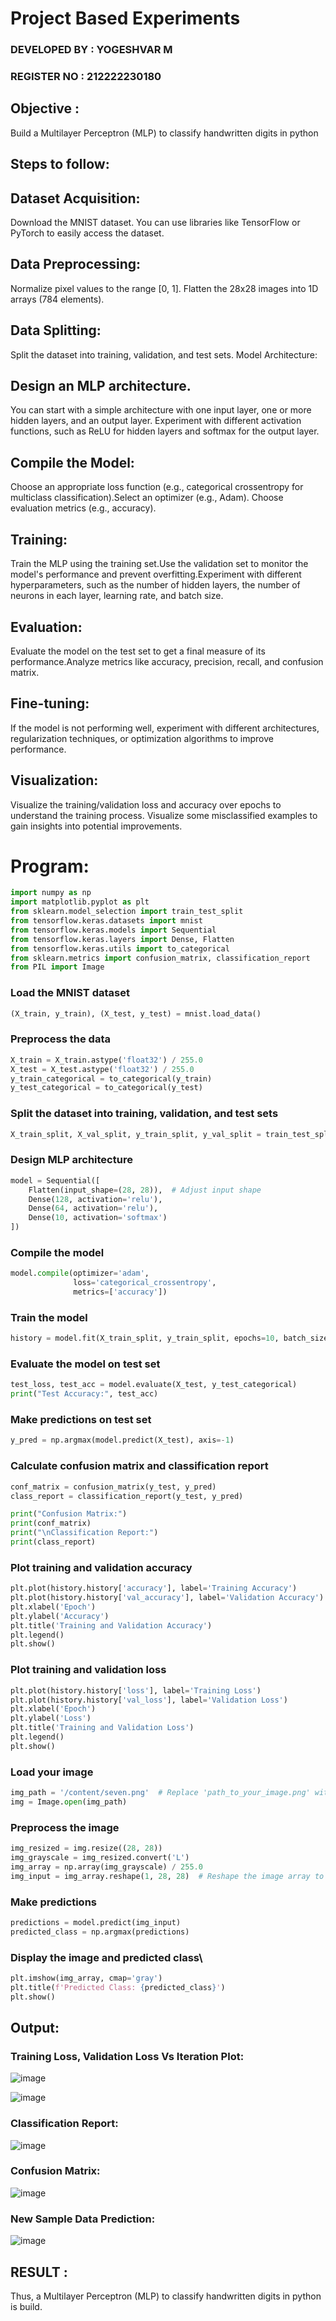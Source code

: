 # Project Based Experiments

### DEVELOPED BY : YOGESHVAR M
### REGISTER NO : 212222230180

## Objective :
 Build a Multilayer Perceptron (MLP) to classify handwritten digits in python
 
## Steps to follow:
## Dataset Acquisition:
Download the MNIST dataset. You can use libraries like TensorFlow or PyTorch to easily access the dataset.
## Data Preprocessing:
Normalize pixel values to the range [0, 1].
Flatten the 28x28 images into 1D arrays (784 elements).
## Data Splitting:

Split the dataset into training, validation, and test sets.
Model Architecture:
## Design an MLP architecture. 
You can start with a simple architecture with one input layer, one or more hidden layers, and an output layer.
Experiment with different activation functions, such as ReLU for hidden layers and softmax for the output layer.
## Compile the Model:
Choose an appropriate loss function (e.g., categorical crossentropy for multiclass classification).Select an optimizer (e.g., Adam).
Choose evaluation metrics (e.g., accuracy).
## Training:
Train the MLP using the training set.Use the validation set to monitor the model's performance and prevent overfitting.Experiment with different hyperparameters, such as the number of hidden layers, the number of neurons in each layer, learning rate, and batch size.
## Evaluation:

Evaluate the model on the test set to get a final measure of its performance.Analyze metrics like accuracy, precision, recall, and confusion matrix.
## Fine-tuning:
If the model is not performing well, experiment with different architectures, regularization techniques, or optimization algorithms to improve performance.
## Visualization:
Visualize the training/validation loss and accuracy over epochs to understand the training process. Visualize some misclassified examples to gain insights into potential improvements.

# Program:
```python
import numpy as np
import matplotlib.pyplot as plt
from sklearn.model_selection import train_test_split
from tensorflow.keras.datasets import mnist
from tensorflow.keras.models import Sequential
from tensorflow.keras.layers import Dense, Flatten
from tensorflow.keras.utils import to_categorical
from sklearn.metrics import confusion_matrix, classification_report
from PIL import Image
```
### Load the MNIST dataset
```py
(X_train, y_train), (X_test, y_test) = mnist.load_data()
```
### Preprocess the data
```py
X_train = X_train.astype('float32') / 255.0
X_test = X_test.astype('float32') / 255.0
y_train_categorical = to_categorical(y_train)
y_test_categorical = to_categorical(y_test)
```

### Split the dataset into training, validation, and test sets
```py
X_train_split, X_val_split, y_train_split, y_val_split = train_test_split(X_train, y_train_categorical, test_size=0.1, random_state=42)
```

### Design MLP architecture
```py
model = Sequential([
    Flatten(input_shape=(28, 28)),  # Adjust input shape
    Dense(128, activation='relu'),
    Dense(64, activation='relu'),
    Dense(10, activation='softmax')
])
```
### Compile the model
```py
model.compile(optimizer='adam',
              loss='categorical_crossentropy',
              metrics=['accuracy'])
```
### Train the model
```py
history = model.fit(X_train_split, y_train_split, epochs=10, batch_size=128, validation_data=(X_val_split, y_val_split))
```
### Evaluate the model on test set
```py
test_loss, test_acc = model.evaluate(X_test, y_test_categorical)
print("Test Accuracy:", test_acc)
```
### Make predictions on test set
```py
y_pred = np.argmax(model.predict(X_test), axis=-1)
```
### Calculate confusion matrix and classification report
```py
conf_matrix = confusion_matrix(y_test, y_pred)
class_report = classification_report(y_test, y_pred)

print("Confusion Matrix:")
print(conf_matrix)
print("\nClassification Report:")
print(class_report)
```
### Plot training and validation accuracy
```py
plt.plot(history.history['accuracy'], label='Training Accuracy')
plt.plot(history.history['val_accuracy'], label='Validation Accuracy')
plt.xlabel('Epoch')
plt.ylabel('Accuracy')
plt.title('Training and Validation Accuracy')
plt.legend()
plt.show()
```
### Plot training and validation loss
```py
plt.plot(history.history['loss'], label='Training Loss')
plt.plot(history.history['val_loss'], label='Validation Loss')
plt.xlabel('Epoch')
plt.ylabel('Loss')
plt.title('Training and Validation Loss')
plt.legend()
plt.show()
```
### Load your image
```py
img_path = '/content/seven.png'  # Replace 'path_to_your_image.png' with the path to your image file
img = Image.open(img_path)
```
### Preprocess the image
```py
img_resized = img.resize((28, 28))
img_grayscale = img_resized.convert('L')
img_array = np.array(img_grayscale) / 255.0
img_input = img_array.reshape(1, 28, 28)  # Reshape the image array to match the model's input shape
```
### Make predictions
```py
predictions = model.predict(img_input)
predicted_class = np.argmax(predictions)
```
### Display the image and predicted class\
```py
plt.imshow(img_array, cmap='gray')
plt.title(f'Predicted Class: {predicted_class}')
plt.show()
```
## Output:
### Training Loss, Validation Loss Vs Iteration Plot:
![image](https://github.com/user-attachments/assets/66abd7bc-30db-4e49-aad3-dc9b1b6e3416)

![image](https://github.com/user-attachments/assets/965410d0-c55d-4580-9d0a-2431c4457412)

### Classification Report:
![image](https://github.com/user-attachments/assets/7433a4ad-766c-4f24-a36c-a3d827d67a1d)

### Confusion Matrix:
![image](https://github.com/user-attachments/assets/79dc1b8b-4971-42c0-8b99-ad27485da1ed)

### New Sample Data Prediction:
![image](https://github.com/user-attachments/assets/6f85d80e-4456-4cfa-aa1f-d6b5e95cf4f9)

## RESULT :
Thus, a Multilayer Perceptron (MLP) to classify handwritten digits in python is build.
